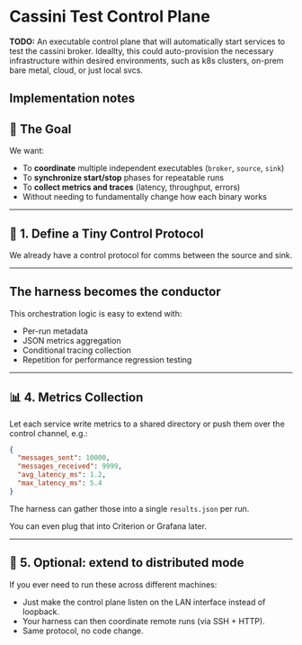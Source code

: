 # Cassini Test Control Plane

**TODO:** An executable control plane that will automatically start services to test the cassini broker.
Ideallty, this could auto-provision the necessary infrastructure within desired environments, such as k8s clusters, on-prem bare metal, cloud, or just local svcs.

## Implementation notes

## 🧩 The Goal

We want:

* To **coordinate** multiple independent executables (`broker`, `source`, `sink`)
* To **synchronize start/stop** phases for repeatable runs
* To **collect metrics and traces** (latency, throughput, errors)
* Without needing to fundamentally change how each binary works

---

## 🧠 1. Define a Tiny Control Protocol

We already have a control protocol for comms between the source and sink.

---

## The harness becomes the conductor

This orchestration logic is easy to extend with:

* Per-run metadata
* JSON metrics aggregation
* Conditional tracing collection
* Repetition for performance regression testing

---

## 📊 4. Metrics Collection

Let each service write metrics to a shared directory or push them over the control channel, e.g.:

```json
{
  "messages_sent": 10000,
  "messages_received": 9999,
  "avg_latency_ms": 1.2,
  "max_latency_ms": 5.4
}
```

The harness can gather those into a single `results.json` per run.

You can even plug that into Criterion or Grafana later.

---

## 🧠 5. Optional: extend to distributed mode

If you ever need to run these across different machines:

* Just make the control plane listen on the LAN interface instead of loopback.
* Your harness can then coordinate remote runs (via SSH + HTTP).
* Same protocol, no code change.
